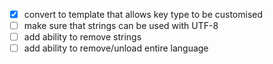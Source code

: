 - [x] convert to template that allows key type to be customised
- [ ] make sure that strings can be used with UTF-8
- [ ] add ability to remove strings
- [ ] add ability to remove/unload entire language
